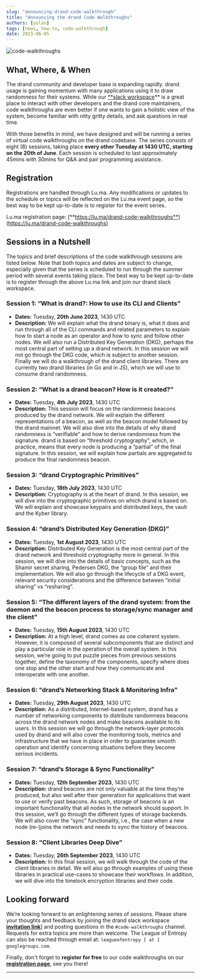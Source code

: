 ```yaml
---
slug: "announcing-drand-code-walkthrough"
title: "Announcing the drand Code Walkthroughs"
authors: [yolan]
tags: [news, how-to, code-walkthrough]
date: 2023-06-05
---
```


![code-walkthroughs](https://images.spr.so/cdn-cgi/imagedelivery/j42No7y-dcokJuNgXeA0ig/843ad7ff-c63c-4c1d-86fe-8cb595395f15/drand-code-walkthroughs.5726ed76/w=1080,quality=90,fit=scale-down)

## **What, Where, & When**

The drand community and developer base is expanding rapidly. drand usage is gaining momentum with many applications using it to draw randomness for their systems. While our [**slack workspace](https://join.slack.com/t/drandworkspace/shared_invite/zt-19u4rf6if-bf7lxIvF2zYn4~TrBwfkiA)** is a great place to interact with other developers and the drand core maintainers, code walkthroughs are even better if one wants to gain a holistic view of the system, become familiar with nitty gritty details, and ask questions in real time.

<!-- truncate -->

With those benefits in mind, we have designed and will be running a series of virtual code walkthroughs on the drand codebase. The series consists of eight (8) sessions, taking place **every other Tuesday at 1430 UTC, starting on the 20th of June**. Each session is scheduled to last approximately 45mins with 30mins for Q&A and pair programming assistance.

## **Registration**

Registrations are handled through Lu.ma. Any modifications or updates to the schedule or topics will be reflected on the Lu.ma event page, so the best way to be kept up-to-date is to register for the event series.

Lu.ma registration page: [**https://lu.ma/drand-code-walkthroughs**](https://lu.ma/drand-code-walkthroughs)

## **Sessions in a Nutshell**

The topics and brief descriptions of the code walkthrough sessions are listed below. Note that both topics and dates are subject to change, especially given that the series is scheduled to run through the summer period with several events taking place. The best way to be kept up-to-date is to register through the above Lu.ma link and join our drand slack workspace.

### **Session 1: “What is drand?: How to use its CLI and Clients”**

- **Dates:** Tuesday, **20th June 2023**, 1430 UTC
- **Description:** We will explain what the drand binary is, what it does and run through all of the CLI commands and related parameters to explain how to start a node as an operator and how to sync and follow other nodes. We will also run a Distributed Key Generation (DKG), perhaps the most central part of setting up a drand network. In this session we will not go through the DKG code, which is subject to another session. Finally we will do a walkthrough of the drand client libraries. There are currently two drand libraries (in Go and in JS), which we will use to consume drand randomness.

### **Session 2: “What is a drand beacon? How is it created?”**

- **Dates:** Tuesday, **4th July 2023**, 1430 UTC
- **Description:** This session will focus on the randomness beacons produced by the drand network. We will explain the different representations of a beacon, as well as the beacon model followed by the drand mainnet. We will also dive into the details of why drand randomness is “verifiable” and how to derive randomness from the signature. drand is based on “threshold cryptography”, which, in practice, means that every node is producing a “partial” of the final signature. In this session, we will explain how partials are aggregated to produce the final randomness beacon.

### **Session 3: “drand Cryptographic Primitives”**

- **Dates:** Tuesday, **18th July 2023**, 1430 UTC
- **Description:** Cryptography is at the heart of drand. In this session, we will dive into the cryptographic primitives on which drand is based on. We will explain and showcase keypairs and distributed keys, the vault and the Kyber library.

### **Session 4: “drand’s Distributed Key Generation (DKG)”**

- **Dates:** Tuesday, **1st August 2023**, 1430 UTC
- **Description:** Distributed Key Generation is the most central part of the drand network and threshold cryptography more in general. In this session, we will dive into the details of basic concepts, such as the Shamir secret sharing, Pedersen DKG, the “group file” and their implementation. We will also go through the lifecycle of a DKG event, relevant security considerations and the difference between “initial sharing” vs “resharing”.

### **Session 5: “The different layers of the drand system: from the daemon and the beacon process to storage/sync manager and the client”**

- **Dates:** Tuesday, **15th August 2023**, 1430 UTC
- **Description:** At a high level, drand comes as one coherent system. However, it is composed of several subcomponents that are distinct and play a particular role in the operation of the overall system. In this session, we’re going to put puzzle pieces from previous sessions together, define the taxonomy of the components, specify where does one stop and the other start and how they communicate and interoperate with one another.

### **Session 6: “drand’s Networking Stack & Monitoring Infra”**

- **Dates:** Tuesday, **29th August 2023**, 1430 UTC
- **Description:** As a distributed, Internet-based system, drand has a number of networking components to distribute randomness beacons across the drand network nodes and make beacons available to its users. In this session we will go through the network-layer protocols used by drand and will also cover the monitoring tools, metrics and infrastructure that we have in place in order to guarantee smooth operation and identify concerning situations before they become serious incidents.

### **Session 7: “drand’s Storage & Sync Functionality”**

- **Dates:** Tuesday, **12th September 2023**, 1430 UTC
- **Description:** drand beacons are not only valuable at the time they’re produced, but also well after their generation for applications that want to use or verify past beacons. As such, storage of beacons is an important functionality that all nodes in the network should support. In this session, we’ll go through the different types of storage backends. We will also cover the “sync” functionality, i.e., the case when a new node (re-)joins the network and needs to sync the history of beacons.

### **Session 8: “Client Libraries Deep Dive”**

- **Dates:** Tuesday, **26th September 2023**, 1430 UTC
- **Description:** In this final session, we will walk through the code of the client libraries in detail. We will also go through examples of using these libraries in practical use-cases to showcase their workflows. In addition, we will dive into the timelock encryption libraries and their code.

## **Looking forward**

We’re looking forward to an enlightening series of sessions. Please share your thoughts and feedback by joining the drand slack workspace [**invitation link**](https://join.slack.com/t/drandworkspace/shared_invite/zt-19u4rf6if-bf7lxIvF2zYn4~TrBwfkiA)] and posting questions in the `#code-walkthroughs` channel. Requests for extra topics are more than welcome. The League of Entropy can also be reached through email at: `leagueofentropy [ at ] googlegroups.com`.

Finally, don't forget to **register for free** to our code walkthroughs on our [**registration page**](https://lu.ma/drand-code-walkthroughs), see you there!

---
